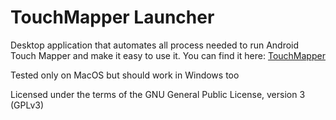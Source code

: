 # TouchMapper Launcher
Desktop application that automates all process needed to run Android Touch Mapper and make it easy to use it. You can find it here: [TouchMapper](https://github.com/Shyri/TouchMapper)

Tested only on MacOS but should work in Windows too

Licensed under the terms of the GNU General Public License, version 3 (GPLv3)
